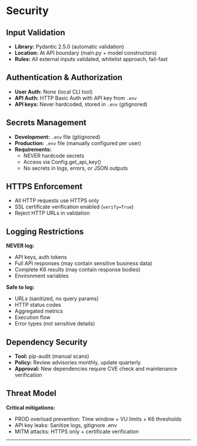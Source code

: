 # Security

## Input Validation

- **Library:** Pydantic 2.5.0 (automatic validation)
- **Location:** At API boundary (main.py + model constructors)
- **Rules:** All external inputs validated, whitelist approach, fail-fast

## Authentication & Authorization

- **User Auth:** None (local CLI tool)
- **API Auth:** HTTP Basic Auth with API key from `.env`
- **API keys:** Never hardcoded, stored in `.env` (gitignored)

## Secrets Management

- **Development:** `.env` file (gitignored)
- **Production:** `.env` file (manually configured per user)
- **Requirements:**
  - NEVER hardcode secrets
  - Access via Config.get_api_key()
  - No secrets in logs, errors, or JSON outputs

## HTTPS Enforcement

- All HTTP requests use HTTPS only
- SSL certificate verification enabled (`verify=True`)
- Reject HTTP URLs in validation

## Logging Restrictions

**NEVER log:**
- API keys, auth tokens
- Full API responses (may contain sensitive business data)
- Complete K6 results (may contain response bodies)
- Environment variables

**Safe to log:**
- URLs (sanitized, no query params)
- HTTP status codes
- Aggregated metrics
- Execution flow
- Error types (not sensitive details)

## Dependency Security

- **Tool:** pip-audit (manual scans)
- **Policy:** Review advisories monthly, update quarterly
- **Approval:** New dependencies require CVE check and maintenance verification

## Threat Model

**Critical mitigations:**
- PROD overload prevention: Time window + VU limits + K6 thresholds
- API key leaks: Sanitize logs, gitignore .env
- MITM attacks: HTTPS only + certificate verification

---
